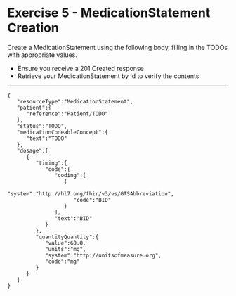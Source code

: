 # Exercise 5 - MedicationStatement Creation

Create a MedicationStatement using the following body, filling in the TODOs with appropriate values.
* Ensure you receive a 201 Created response
* Retrieve your MedicationStatement by id to verify the contents

***

    {
       "resourceType":"MedicationStatement",
       "patient":{
          "reference":"Patient/TODO"
       },
       "status":"TODO",
       "medicationCodeableConcept":{
          "text":"TODO"
       },
       "dosage":[
          {
             "timing":{
                "code":{
                   "coding":[
                      {
                         "system":"http://hl7.org/fhir/v3/vs/GTSAbbreviation",
                         "code":"BID"
                      }
                   ],
                   "text":"BID"
                }
             },
             "quantityQuantity":{
                "value":60.0,
                "units":"mg",
                "system":"http://unitsofmeasure.org",
                "code":"mg"
             }
          }
       ]
    }